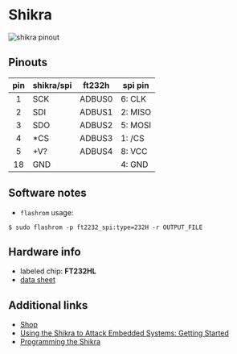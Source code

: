 

# Shikra


![shikra pinout](../master/resources/shikra_pinout.png)  


## Pinouts

| pin | shikra/spi | ft232h | spi pin |
|:---:|------------|--------|---------|
|  1  |     SCK    | ADBUS0 | 6:  CLK |
|  2  |     SDI    | ADBUS1 | 2: MISO |
|  3  |     SDO    | ADBUS2 | 5: MOSI |
|  4  |     *CS    | ADBUS3 | 1:  /CS |
|  5  |     +V?    | ADBUS4 | 8:  VCC |
| 18  |     GND    |        | 4:  GND |




## Software notes

 - `flashrom` usage:
```
$ sudo flashrom -p ft2232_spi:type=232H -r OUTPUT_FILE
```




## Hardware info

 - labeled chip: **FT232HL**
 - [data sheet](https://www.ftdichip.com/Support/Documents/DataSheets/ICs/DS_FT232H.pdf)




## Additional links

 - [Shop](https://int3.cc/products/the-shikra)
 - [Using the Shikra to Attack Embedded Systems: Getting Started](https://www.xipiter.com/musings/using-the-shikra-to-attack-embedded-systems-getting-started)
 - [Programming the Shikra](https://www.xipiter.com/musings/programming-the-shikra)




